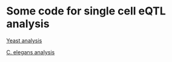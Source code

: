 # Some code for single cell eQTL analysis

[Yeast analysis](yeast/code/README.md) 

[C. elegans analysis](elegans/)
